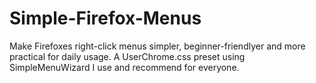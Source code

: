 # Simple-Firefox-Menus
Make Firefoxes right-click menus simpler, beginner-friendlyer and more practical for daily usage. A UserChrome.css preset using SimpleMenuWizard I use and recommend for everyone.
